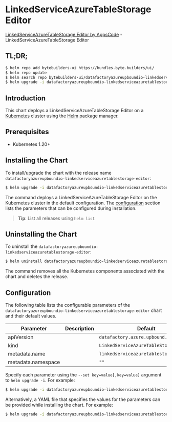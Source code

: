 # LinkedServiceAzureTableStorage Editor

[LinkedServiceAzureTableStorage Editor by AppsCode](https://byte.builders) - LinkedServiceAzureTableStorage Editor

## TL;DR;

```bash
$ helm repo add bytebuilders-ui https://bundles.byte.builders/ui/
$ helm repo update
$ helm search repo bytebuilders-ui/datafactoryazureupboundio-linkedserviceazuretablestorage-editor --version=v0.4.18
$ helm upgrade -i datafactoryazureupboundio-linkedserviceazuretablestorage-editor bytebuilders-ui/datafactoryazureupboundio-linkedserviceazuretablestorage-editor -n default --create-namespace --version=v0.4.18
```

## Introduction

This chart deploys a LinkedServiceAzureTableStorage Editor on a [Kubernetes](http://kubernetes.io) cluster using the [Helm](https://helm.sh) package manager.

## Prerequisites

- Kubernetes 1.20+

## Installing the Chart

To install/upgrade the chart with the release name `datafactoryazureupboundio-linkedserviceazuretablestorage-editor`:

```bash
$ helm upgrade -i datafactoryazureupboundio-linkedserviceazuretablestorage-editor bytebuilders-ui/datafactoryazureupboundio-linkedserviceazuretablestorage-editor -n default --create-namespace --version=v0.4.18
```

The command deploys a LinkedServiceAzureTableStorage Editor on the Kubernetes cluster in the default configuration. The [configuration](#configuration) section lists the parameters that can be configured during installation.

> **Tip**: List all releases using `helm list`

## Uninstalling the Chart

To uninstall the `datafactoryazureupboundio-linkedserviceazuretablestorage-editor`:

```bash
$ helm uninstall datafactoryazureupboundio-linkedserviceazuretablestorage-editor -n default
```

The command removes all the Kubernetes components associated with the chart and deletes the release.

## Configuration

The following table lists the configurable parameters of the `datafactoryazureupboundio-linkedserviceazuretablestorage-editor` chart and their default values.

|     Parameter      | Description |                      Default                      |
|--------------------|-------------|---------------------------------------------------|
| apiVersion         |             | <code>datafactory.azure.upbound.io/v1beta1</code> |
| kind               |             | <code>LinkedServiceAzureTableStorage</code>       |
| metadata.name      |             | <code>linkedserviceazuretablestorage</code>       |
| metadata.namespace |             | <code>""</code>                                   |


Specify each parameter using the `--set key=value[,key=value]` argument to `helm upgrade -i`. For example:

```bash
$ helm upgrade -i datafactoryazureupboundio-linkedserviceazuretablestorage-editor bytebuilders-ui/datafactoryazureupboundio-linkedserviceazuretablestorage-editor -n default --create-namespace --version=v0.4.18 --set apiVersion=datafactory.azure.upbound.io/v1beta1
```

Alternatively, a YAML file that specifies the values for the parameters can be provided while
installing the chart. For example:

```bash
$ helm upgrade -i datafactoryazureupboundio-linkedserviceazuretablestorage-editor bytebuilders-ui/datafactoryazureupboundio-linkedserviceazuretablestorage-editor -n default --create-namespace --version=v0.4.18 --values values.yaml
```
